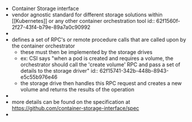 - Container Storage interface
- vendor agnostic standard for different storage solutions within [[Kubernetes]] or any other container orchestration tool
  id:: 62f1560f-2f27-43f4-b79e-89a7a0c90992
-
- defines a set of RPC's or remote procedure calls that are called upon by the container orchestrator
	- these must then be implemented by the storage drives
	- ex: CSI says "when a pod is created and requires a volume, the orchestrator should call the 'create volume' RPC and pass a set of details to the storage driver"
	  id:: 62f15741-342b-448b-8943-e5c55b976e46
	- the storage drive then handles this RPC request and creates a new volume and returns the results of the operation
-
- more details can be found on the specification at https://github.com/container-storage-interface/spec
-